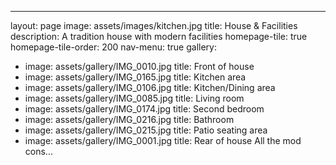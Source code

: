 ---
layout: page
image: assets/images/kitchen.jpg
title: House & Facilities
description: A tradition house with modern facilities 
homepage-tile: true
homepage-tile-order: 200
nav-menu: true
gallery:
  - image: assets/gallery/IMG_0010.jpg
    title: Front of house
  - image: assets/gallery/IMG_0165.jpg
    title: Kitchen area
  - image: assets/gallery/IMG_0106.jpg
    title: Kitchen/Dining area
  - image: assets/gallery/IMG_0085.jpg
    title: Living room
  - image: assets/gallery/IMG_0174.jpg
    title: Second bedroom
  - image: assets/gallery/IMG_0216.jpg
    title: Bathroom
  - image: assets/gallery/IMG_0215.jpg
    title: Patio seating area
  - image: assets/gallery/IMG_0001.jpg
    title: Rear of house
All the mod cons...
